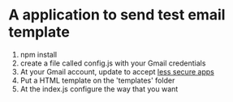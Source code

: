 # A application to send test email template

1. npm install
2. create a file called config.js with your Gmail credentials
3. At your Gmail account, update to accept [less secure apps](https://myaccount.google.com/lesssecureapps)
4. Put a HTML template on the 'templates' folder
5. At the index.js configure the way that you want
